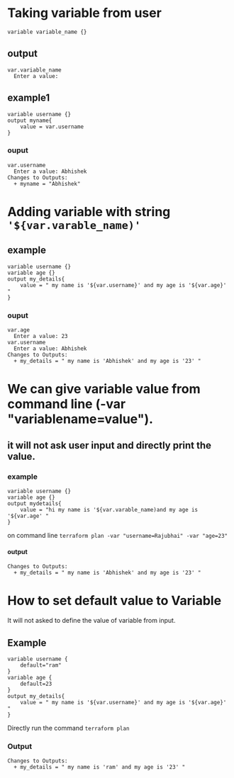 # Taking variable from user
```
variable variable_name {}
```
## output
```
var.variable_name
  Enter a value:
```
## example1 
```
variable username {}
output myname{
    value = var.username
}
```
### ouput
```
var.username
  Enter a value: Abhishek
Changes to Outputs:
  + myname = "Abhishek"
```
# Adding variable with string ``` '${var.varable_name)' ```
## example
```
variable username {}
variable age {}
output my_details{
    value = " my name is '${var.username}' and my age is '${var.age}' "
}
```
### ouput
```
var.age
  Enter a value: 23
var.username
  Enter a value: Abhishek
Changes to Outputs:
  + my_details = " my name is 'Abhishek' and my age is '23' "
```
# We can give variable value from command line (-var "variablename=value").
## it will not ask user input and directly print the value.
### example
```
variable username {}
variable age {}
output mydetails{
    value = "hi my name is '${var.varable_name)and my age is '${var.age' "
}
```
on command line ``` terraform plan -var "username=Rajubhai" -var "age=23" ```

#### output
```
Changes to Outputs:
  + my_details = " my name is 'Abhishek' and my age is '23' "
```
# How to set default value to Variable
It will not asked to define the value of variable from input.
## Example
```
variable username {
    default="ram"
}
variable age {
    default=23
}
output my_details{
    value = " my name is '${var.username}' and my age is '${var.age}' "
}
```
Directly run the command ``` terraform plan ```
### Output
```
Changes to Outputs:
  + my_details = " my name is 'ram' and my age is '23' "
```
